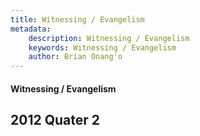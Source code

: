 ```yaml
---
title: Witnessing / Evangelism
metadata:
    description: Witnessing / Evangelism
    keywords: Witnessing / Evangelism
    author: Brian Onang'o
---
```


#### Witnessing / Evangelism

## 2012 Quater 2
